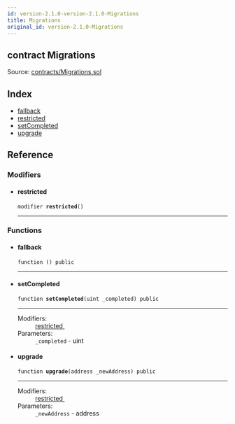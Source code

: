 ```yaml
---
id: version-2.1.0-version-2.1.0-Migrations
title: Migrations
original_id: version-2.1.0-Migrations
---
```


<div class="contract-doc"><div class="contract"><h2 class="contract-header"><span class="contract-kind">contract</span> Migrations</h2><div class="source">Source: <a href="https://github.com/PolymathNetwork/polymath-core/blob/v2.1.0/contracts/Migrations.sol" target="_blank">contracts/Migrations.sol</a></div></div><div class="index"><h2>Index</h2><ul><li><a href="Migrations.html#">fallback</a></li><li><a href="Migrations.html#restricted">restricted</a></li><li><a href="Migrations.html#setCompleted">setCompleted</a></li><li><a href="Migrations.html#upgrade">upgrade</a></li></ul></div><div class="reference"><h2>Reference</h2><div class="modifiers"><h3>Modifiers</h3><ul><li><div class="item modifier"><span id="restricted" class="anchor-marker"></span><h4 class="name">restricted</h4><div class="body"><code class="signature">modifier <strong>restricted</strong><span>() </span></code><hr/></div></div></li></ul></div><div class="functions"><h3>Functions</h3><ul><li><div class="item function"><span id="fallback" class="anchor-marker"></span><h4 class="name">fallback</h4><div class="body"><code class="signature">function <strong></strong><span>() </span><span>public </span></code><hr/></div></div></li><li><div class="item function"><span id="setCompleted" class="anchor-marker"></span><h4 class="name">setCompleted</h4><div class="body"><code class="signature">function <strong>setCompleted</strong><span>(uint _completed) </span><span>public </span></code><hr/><dl><dt><span class="label-modifiers">Modifiers:</span></dt><dd><a href="Migrations.html#restricted">restricted </a></dd><dt><span class="label-parameters">Parameters:</span></dt><dd><div><code>_completed</code> - uint</div></dd></dl></div></div></li><li><div class="item function"><span id="upgrade" class="anchor-marker"></span><h4 class="name">upgrade</h4><div class="body"><code class="signature">function <strong>upgrade</strong><span>(address _newAddress) </span><span>public </span></code><hr/><dl><dt><span class="label-modifiers">Modifiers:</span></dt><dd><a href="Migrations.html#restricted">restricted </a></dd><dt><span class="label-parameters">Parameters:</span></dt><dd><div><code>_newAddress</code> - address</div></dd></dl></div></div></li></ul></div></div></div>
